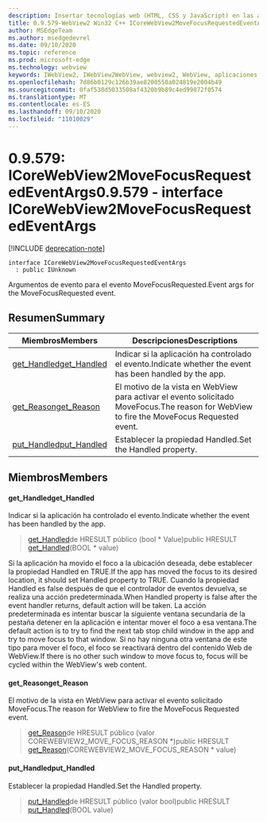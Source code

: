 ```yaml
---
description: Insertar tecnologías web (HTML, CSS y JavaScript) en las aplicaciones nativas con el control Microsoft Edge WebView2
title: 0.9.579-WebView2 Win32 C++ ICoreWebView2MoveFocusRequestedEventArgs
author: MSEdgeTeam
ms.author: msedgedevrel
ms.date: 09/10/2020
ms.topic: reference
ms.prod: microsoft-edge
ms.technology: webview
keywords: IWebView2, IWebView2WebView, webview2, WebView, aplicaciones Win32, Win32, Edge, ICoreWebView2, ICoreWebView2Controller, control de explorador, HTML Edge, ICoreWebView2MoveFocusRequestedEventArgs
ms.openlocfilehash: 7d86b0129c126b39ae8200550a024819e2004b49
ms.sourcegitcommit: 0faf538d5033508af4320b9b89c4ed99872f0574
ms.translationtype: MT
ms.contentlocale: es-ES
ms.lasthandoff: 09/10/2020
ms.locfileid: "11010029"
---
```

# <span data-ttu-id="338df-104">0.9.579: ICoreWebView2MoveFocusRequestedEventArgs</span><span class="sxs-lookup"><span data-stu-id="338df-104">0.9.579 - interface ICoreWebView2MoveFocusRequestedEventArgs</span></span> 

[!INCLUDE [deprecation-note](../../includes/deprecation-note.md)]

```
interface ICoreWebView2MoveFocusRequestedEventArgs
  : public IUnknown
```

<span data-ttu-id="338df-105">Argumentos de evento para el evento MoveFocusRequested.</span><span class="sxs-lookup"><span data-stu-id="338df-105">Event args for the MoveFocusRequested event.</span></span>

## <span data-ttu-id="338df-106">Resumen</span><span class="sxs-lookup"><span data-stu-id="338df-106">Summary</span></span>

 <span data-ttu-id="338df-107">Miembros</span><span class="sxs-lookup"><span data-stu-id="338df-107">Members</span></span>                        | <span data-ttu-id="338df-108">Descripciones</span><span class="sxs-lookup"><span data-stu-id="338df-108">Descriptions</span></span>
--------------------------------|---------------------------------------------
[<span data-ttu-id="338df-109">get_Handled</span><span class="sxs-lookup"><span data-stu-id="338df-109">get_Handled</span></span>](#get_handled) | <span data-ttu-id="338df-110">Indicar si la aplicación ha controlado el evento.</span><span class="sxs-lookup"><span data-stu-id="338df-110">Indicate whether the event has been handled by the app.</span></span>
[<span data-ttu-id="338df-111">get_Reason</span><span class="sxs-lookup"><span data-stu-id="338df-111">get_Reason</span></span>](#get_reason) | <span data-ttu-id="338df-112">El motivo de la vista en WebView para activar el evento solicitado MoveFocus.</span><span class="sxs-lookup"><span data-stu-id="338df-112">The reason for WebView to fire the MoveFocus Requested event.</span></span>
[<span data-ttu-id="338df-113">put_Handled</span><span class="sxs-lookup"><span data-stu-id="338df-113">put_Handled</span></span>](#put_handled) | <span data-ttu-id="338df-114">Establecer la propiedad Handled.</span><span class="sxs-lookup"><span data-stu-id="338df-114">Set the Handled property.</span></span>

## <span data-ttu-id="338df-115">Miembros</span><span class="sxs-lookup"><span data-stu-id="338df-115">Members</span></span>

#### <span data-ttu-id="338df-116">get_Handled</span><span class="sxs-lookup"><span data-stu-id="338df-116">get_Handled</span></span> 

<span data-ttu-id="338df-117">Indicar si la aplicación ha controlado el evento.</span><span class="sxs-lookup"><span data-stu-id="338df-117">Indicate whether the event has been handled by the app.</span></span>

> <span data-ttu-id="338df-118">[get_Handled](#get_handled)de HRESULT público (bool \* Value)</span><span class="sxs-lookup"><span data-stu-id="338df-118">public HRESULT [get_Handled](#get_handled)(BOOL \* value)</span></span>

<span data-ttu-id="338df-119">Si la aplicación ha movido el foco a la ubicación deseada, debe establecer la propiedad Handled en TRUE.</span><span class="sxs-lookup"><span data-stu-id="338df-119">If the app has moved the focus to its desired location, it should set Handled property to TRUE.</span></span> <span data-ttu-id="338df-120">Cuando la propiedad Handled es false después de que el controlador de eventos devuelva, se realiza una acción predeterminada.</span><span class="sxs-lookup"><span data-stu-id="338df-120">When Handled property is false after the event handler returns, default action will be taken.</span></span> <span data-ttu-id="338df-121">La acción predeterminada es intentar buscar la siguiente ventana secundaria de la pestaña detener en la aplicación e intentar mover el foco a esa ventana.</span><span class="sxs-lookup"><span data-stu-id="338df-121">The default action is to try to find the next tab stop child window in the app and try to move focus to that window.</span></span> <span data-ttu-id="338df-122">Si no hay ninguna otra ventana de este tipo para mover el foco, el foco se reactivará dentro del contenido Web de WebView.</span><span class="sxs-lookup"><span data-stu-id="338df-122">If there is no other such window to move focus to, focus will be cycled within the WebView's web content.</span></span>

#### <span data-ttu-id="338df-123">get_Reason</span><span class="sxs-lookup"><span data-stu-id="338df-123">get_Reason</span></span> 

<span data-ttu-id="338df-124">El motivo de la vista en WebView para activar el evento solicitado MoveFocus.</span><span class="sxs-lookup"><span data-stu-id="338df-124">The reason for WebView to fire the MoveFocus Requested event.</span></span>

> <span data-ttu-id="338df-125">[get_Reason](#get_reason)de HRESULT público (valor COREWEBVIEW2_MOVE_FOCUS_REASON \*)</span><span class="sxs-lookup"><span data-stu-id="338df-125">public HRESULT [get_Reason](#get_reason)(COREWEBVIEW2_MOVE_FOCUS_REASON \* value)</span></span>

#### <span data-ttu-id="338df-126">put_Handled</span><span class="sxs-lookup"><span data-stu-id="338df-126">put_Handled</span></span> 

<span data-ttu-id="338df-127">Establecer la propiedad Handled.</span><span class="sxs-lookup"><span data-stu-id="338df-127">Set the Handled property.</span></span>

> <span data-ttu-id="338df-128">[put_Handled](#put_handled)de HRESULT público (valor bool)</span><span class="sxs-lookup"><span data-stu-id="338df-128">public HRESULT [put_Handled](#put_handled)(BOOL value)</span></span>

